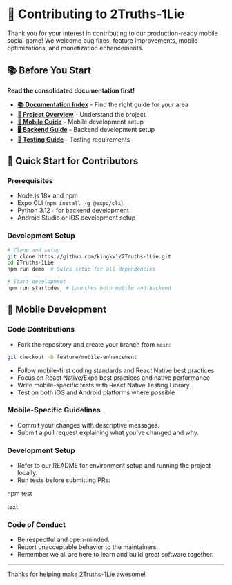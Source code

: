 # 🤝 Contributing to 2Truths-1Lie

Thank you for your interest in contributing to our production-ready mobile social game! We welcome bug fixes, feature improvements, mobile optimizations, and monetization enhancements.

## 📚 Before You Start

**Read the consolidated documentation first!**

- **[📚 Documentation Index](docs/consolidated/README.md)** - Find the right guide for your area
- **[🎯 Project Overview](docs/consolidated/PROJECT_OVERVIEW.md)** - Understand the project
- **[📱 Mobile Guide](docs/consolidated/MOBILE_GUIDE.md)** - Mobile development setup
- **[🖥 Backend Guide](docs/consolidated/BACKEND_GUIDE.md)** - Backend development setup
- **[🧪 Testing Guide](docs/consolidated/TESTING_GUIDE.md)** - Testing requirements

## 🚀 Quick Start for Contributors

### Prerequisites
- Node.js 18+ and npm
- Expo CLI (`npm install -g @expo/cli`)
- Python 3.12+ for backend development
- Android Studio or iOS development setup

### Development Setup
```bash
# Clone and setup
git clone https://github.com/kingkw1/2Truths-1Lie.git
cd 2Truths-1Lie
npm run demo  # Quick setup for all dependencies

# Start development
npm run start:dev  # Launches both mobile and backend
```

## 📱 Mobile Development

### Code Contributions
- Fork the repository and create your branch from `main`:
```bash
git checkout -b feature/mobile-enhancement
```

- Follow mobile-first coding standards and React Native best practices
- Focus on React Native/Expo best practices and native performance
- Write mobile-specific tests with React Native Testing Library
- Test on both iOS and Android platforms where possible

### Mobile-Specific Guidelines
- Commit your changes with descriptive messages.
- Submit a pull request explaining what you’ve changed and why.

### Development Setup
- Refer to our README for environment setup and running the project locally.
- Run tests before submitting PRs:

npm test

text

### Code of Conduct
- Be respectful and open-minded.
- Report unacceptable behavior to the maintainers.
- Remember we all are here to learn and build great software together.

---

Thanks for helping make 2Truths-1Lie awesome!
